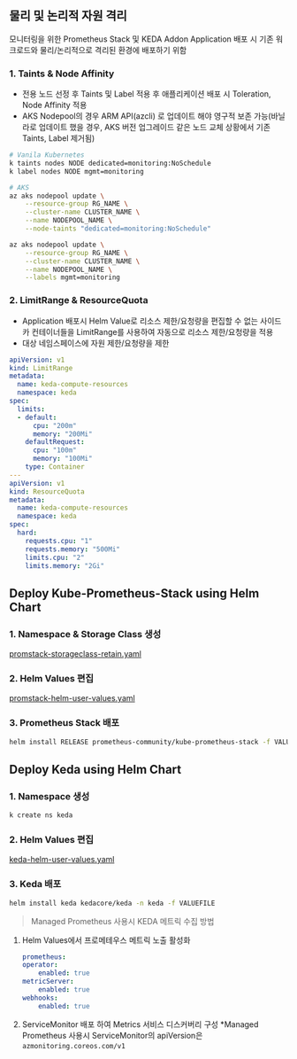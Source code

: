 ## 물리 및 논리적 자원 격리
모니터링을 위한 Prometheus Stack 및 KEDA Addon Application 배포 시 기존 워크로드와 물리/논리적으로 격리된 환경에 배포하기 위함

### 1. Taints & Node Affinity
- 전용 노드 선정 후 Taints 및 Label 적용 후 애플리케이션 배포 시 Toleration, Node Affinity 적용
- AKS Nodepool의 경우 ARM API(azcli) 로 업데이트 해야 영구적 보존 가능(바닐라로 업데이트 했을 경우, AKS 버전 업그레이드 같은 노드 교체 상황에서 기존 Taints, Label 제거됨)
```bash
# Vanila Kubernetes
k taints nodes NODE dedicated=monitoring:NoSchedule
k label nodes NODE mgmt=monitoring

# AKS
az aks nodepool update \
    --resource-group RG_NAME \
    --cluster-name CLUSTER_NAME \
    --name NODEPOOL_NAME \
    --node-taints "dedicated=monitoring:NoSchedule"

az aks nodepool update \
    --resource-group RG_NAME \
    --cluster-name CLUSTER_NAME \
    --name NODEPOOL_NAME \
    --labels mgmt=monitoring
```
### 2. LimitRange & ResourceQuota
- Application 배포시 Helm Value로 리소스 제한/요청량을 편집할 수 없는 사이드카 컨테이너들을 LimitRange를 사용하여 자동으로 리소스 제한/요청량을 적용
- 대상 네임스페이스에 자원 제한/요청량을 제한
```yaml
apiVersion: v1
kind: LimitRange
metadata:
  name: keda-compute-resources
  namespace: keda
spec:
  limits:
  - default:
      cpu: "200m"
      memory: "200Mi"
    defaultRequest:
      cpu: "100m"
      memory: "100Mi"
    type: Container
---
apiVersion: v1
kind: ResourceQuota
metadata:
  name: keda-compute-resources
  namespace: keda
spec:
  hard:
    requests.cpu: "1"
    requests.memory: "500Mi"
    limits.cpu: "2"
    limits.memory: "2Gi"
```

## Deploy Kube-Prometheus-Stack using Helm Chart
### 1. Namespace & Storage Class 생성
[promstack-storageclass-retain.yaml](./promstack/promstack-storageclass-retain.yaml)
### 2. Helm Values 편집
[promstack-helm-user-values.yaml](./promstack/promstack-helm-user-values.yaml)
### 3. Prometheus Stack 배포
```bash
helm install RELEASE prometheus-community/kube-prometheus-stack -f VALUEFILE -n NAMESPACE --version VERSION
```

## Deploy Keda using Helm Chart
### 1. Namespace 생성
```bash
k create ns keda
```
### 2. Helm Values 편집
[keda-helm-user-values.yaml](./keda/keda-helm-user-values.yaml)
### 3. Keda 배포
```bash
helm install keda kedacore/keda -n keda -f VALUEFILE
```

>Managed Prometheus 사용시 KEDA 메트릭 수집 방법
1. Helm Values에서 프로메테우스 메트릭 노출 활성화
    ```yaml
    prometheus:
    operator:
        enabled: true
    metricServer:
        enabled: true
    webhooks:
        enabled: true
    ```
2.  ServiceMonitor 배포 하여 Metrics 서비스 디스커버리 구성
*Managed Prometheus 사용시 ServiceMonitor의 apiVersion은 `azmonitoring.coreos.com/v1`